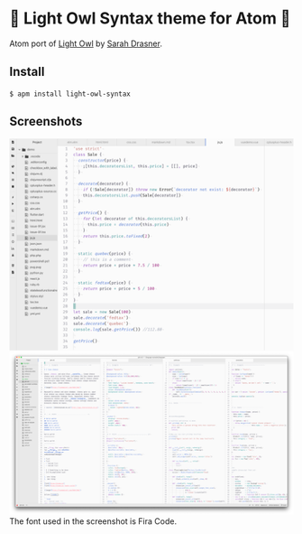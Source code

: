 # 🦉 Light Owl Syntax theme for Atom 🌅

Atom port of [Light Owl](https://github.com/sdras/night-owl-vscode-theme/#light-owl) by [Sarah Drasner](https://github.com/sdras).

## Install
```shell
$ apm install light-owl-syntax
```

## Screenshots
![js sample code](./screenshots/js.png)
![screenshot2](./screenshots/gfm-less-python-js.png)
The font used in the screenshot is Fira Code.
